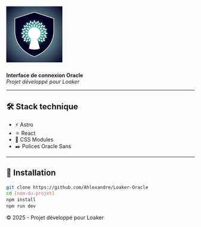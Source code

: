 # <img src="./src/assets/images/loaker_logo.jpeg" alt="Loaker" width="150"/>

**Interface de connexion Oracle**  
*Projet développé pour Loaker*

---

## 🛠 Stack technique
- ⚡️ Astro
- ⚛️ React
- 🎨 CSS Modules
- ✒️ Polices Oracle Sans

---

## 🚀 Installation
```bash
git clone https://github.com/Ahlexandre/Loaker-Oracle
cd [nom-du-projet]
npm install
npm run dev
```

© 2025 - Projet développé pour Loaker
